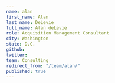 ```yaml
---
name: alan
first_name: Alan
last_name: DeLevie
full_name: Alan deLevie
role: Acquisition Management Consultant
city: Washington
state: D.C.
github: 
twitter: 
team: Consulting
redirect_from: "/team/alan/"
published: true
---
```


